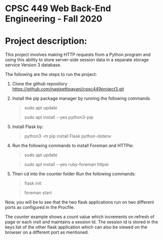 # CPSC 449 Web Back-End Engineering - Fall 2020

# Project description: 

This project involves making HTTP requests from a Python program and using this ability to store server-side session data in a separate storage service Version 3 database.

The following are the steps to run the project:
1. Clone the github repository https://github.com/nagisettipavani/cpsc449project3.git
2. Install the pip package manager by running the following commands
    > sudo apt update
    >
    > sudo apt install --yes python3-pip
   
3. Install Flask by:
    
    > python3 -m pip install Flask python-dotenv
   
4. Run the following commands to install Foreman and HTTPie:
    > sudo apt update
    
    > sudo apt install --yes ruby-foreman httpie

5. Then cd into the counter folder
    Run the following commands:
    > flask init
    
    > foreman start
    
Now, you will be to see that the two flask applications run on two different ports as configured in the Procfile.

The counter example shows a count value which increments on refresh of page or each visit and maintains a session Id.
The session id is stored in the keys list of the other flask application which can also be viewed on the browser on a different port as mentioned.
   



